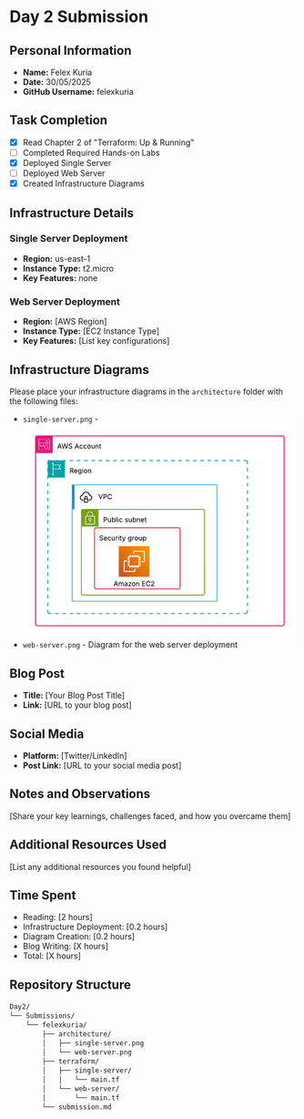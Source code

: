 # Day 2 Submission

## Personal Information
- **Name:** Felex Kuria
- **Date:** 30/05/2025
- **GitHub Username:** felexkuria

## Task Completion
- [x] Read Chapter 2 of "Terraform: Up & Running"
- [ ] Completed Required Hands-on Labs
- [x] Deployed Single Server
- [ ] Deployed Web Server
- [x] Created Infrastructure Diagrams

## Infrastructure Details

### Single Server Deployment
- **Region:** us-east-1
- **Instance Type:** t2.micro
- **Key Features:** none

### Web Server Deployment
- **Region:** [AWS Region]
- **Instance Type:** [EC2 Instance Type]
- **Key Features:** [List key configurations]

## Infrastructure Diagrams
Please place your infrastructure diagrams in the `architecture` folder with the following files:
- `single-server.png` - ![image](/Day2/Submissions/felexkuria/architecture/terraform%203%20&4.png)
- `web-server.png` - Diagram for the web server deployment

## Blog Post
- **Title:** [Your Blog Post Title]
- **Link:** [URL to your blog post]

## Social Media
- **Platform:** [Twitter/LinkedIn]
- **Post Link:** [URL to your social media post]

## Notes and Observations
[Share your key learnings, challenges faced, and how you overcame them]

## Additional Resources Used
[List any additional resources you found helpful]

## Time Spent
- Reading: [2 hours]
- Infrastructure Deployment: [0.2 hours]
- Diagram Creation: [0.2 hours]
- Blog Writing: [X hours]
- Total: [X hours]

## Repository Structure
```
Day2/
└── Submissions/
    └── felexkuria/
        ├── architecture/
        │   ├── single-server.png
        │   └── web-server.png
        ├── terraform/
        │   ├── single-server/
        │   │   └── main.tf
        │   └── web-server/
        │       └── main.tf
        └── submission.md
``` 



